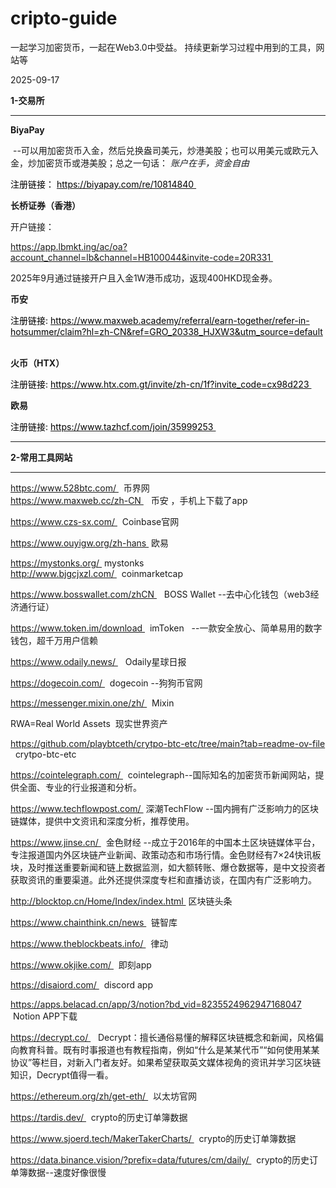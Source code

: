 # cripto-guide
一起学习加密货币，一起在Web3.0中受益。
持续更新学习过程中用到的工具，网站等



<p>
	2025-09-17
</p>

<p>
	<strong>
		1-交易所
	</strong>
</p>
<hr>
<p>
	<strong>
		BiyaPay
	</strong>
</p>
<p>
	&nbsp;--可以用加密货币入金，然后兑换盎司美元，炒港美股；也可以用美元或欧元入金，炒加密货币或港美股；总之一句话：
	<span style="background-color:rgb(255,255,255);color:rgb(25,27,31);">
		<i>
			账户在手，资金自由
		</i>
	</span>
</p>
<p>
	<span style="color:rgb(0,0,0);">
		注册链接：
	</span>
	<a href="https://biyapay.com/re/10814840">
		<span style="color:rgb(0,0,0);">
			https://biyapay.com/re/10814840
		</span>
	</a>
	<span style="color:rgb(0,0,0);">
		 &nbsp;
	</span>
</p>
<p>
	<strong>
		长桥证券（香港）
	</strong>
</p>
<p>
	开户链接：
</p>
<p>
	<a href="https://app.lbmkt.ing/ac/oa?account_channel=lb&amp;channel=HB100044&amp;invite-code=20R331">
		https://app.lbmkt.ing/ac/oa?account_channel=lb&amp;channel=HB100044&amp;invite-code=20R331
	</a>
	&nbsp;
</p>
<p>
	2025年9月通过链接开户且入金1W港币成功，返现400HKD现金券。
</p>
<p>
	<strong>
		币安
	</strong>
</p>
<p>
	<span style="color:rgb(0,0,0);">
		注册链接: 
	</span>
	<a href="https://www.maxweb.academy/referral/earn-together/refer-in-hotsummer/claim?hl=zh-CN&amp;ref=GRO_20338_HJXW3&amp;utm_source=default">
		<span style="color:rgb(0,0,0);">
			https://www.maxweb.academy/referral/earn-together/refer-in-hotsummer/claim?hl=zh-CN&amp;ref=GRO_20338_HJXW3&amp;utm_source=default
		</span>
	</a>
	<span style="color:rgb(0,0,0);">
		&nbsp;
	</span>
</p>
<p>
	<strong>
		火币（HTX）
	</strong>
</p>
<p>
	<span style="color:rgb(0,0,0);">
		注册链接: 
	</span>
	<a href="https://www.htx.com.gt/invite/zh-cn/1f?invite_code=cx98d223">
		<span style="color:rgb(0,0,0);">
			https://www.htx.com.gt/invite/zh-cn/1f?invite_code=cx98d223
		</span>
	</a>
	<span style="color:rgb(0,0,0);">
		&nbsp;
	</span>
</p>

<p>
	<strong>
		欧易
	</strong>
</p>
<p>
	<span style="color:rgb(0,0,0);">
		注册链接: 
	</span>
	<a href="https://www.tazhcf.com/join/35999253">
		<span style="color:rgb(0,0,0);">
			https://www.tazhcf.com/join/35999253
		</span>
	</a>
	<span style="color:rgb(0,0,0);">
		&nbsp;
	</span>
</p>

<hr>

<p>
	<strong>
		2-常用工具网站
	</strong>
</p>
<hr>
<p>
	<a href="https://www.528btc.com/">
		https://www.528btc.com/
	</a>
	 &nbsp; 币界网
	<br>
	<a href="https://www.maxweb.cc/zh-CN">
		https://www.maxweb.cc/zh-CN
	</a>
	 &nbsp; &nbsp;币安 ，手机上下载了app
</p>
<p>
	<a href="https://www.czs-sx.com/">
		https://www.czs-sx.com/
	</a>
	 &nbsp; Coinbase官网
</p>
<p>
	<a href="https://www.ouyigw.org/zh-hans">
		https://www.ouyigw.org/zh-hans
	</a>
	 &nbsp;欧易
</p>
<p>
	<a href="https://mystonks.org/">
		https://mystonks.org/
	</a>
	 &nbsp;mystonks&nbsp;
	<br>
	<a href="http://www.bjgcjxzl.com/">
		http://www.bjgcjxzl.com/
	</a>
	 &nbsp; coinmarketcap
</p>
<p>
	<a href="https://www.bosswallet.com/zhCN">
		https://www.bosswallet.com/zhCN
	</a>
	 &nbsp; &nbsp;BOSS Wallet --去中心化钱包（web3经济通行证）
</p>
<p>
	<a href="https://www.token.im/download">
		https://www.token.im/download
	</a>
	 &nbsp; imToken &nbsp; --一款安全放心、简单易用的数字钱包，超千万用户信赖
</p>
<p>
	<a href="https://www.odaily.news/">
		https://www.odaily.news/
	</a>
	 &nbsp; &nbsp;Odaily星球日报
</p>
<p>
	<a href="https://dogecoin.com/">
		https://dogecoin.com/
	</a>
	 &nbsp; dogecoin --狗狗币官网
</p>
<p>
	<a href="https://messenger.mixin.one/zh/">
		https://messenger.mixin.one/zh/
	</a>
	 &nbsp; Mixin
</p>
<p>
	RWA=Real World Assets &nbsp;现实世界资产
</p>
<p>
	<a href="https://github.com/playbtceth/crytpo-btc-etc/tree/main?tab=readme-ov-file">
		https://github.com/playbtceth/crytpo-btc-etc/tree/main?tab=readme-ov-file
	</a>
	 &nbsp; crytpo-btc-etc
</p>
<p>
	<a href="https://cointelegraph.com/">
		https://cointelegraph.com/
	</a>
	 &nbsp; cointelegraph--国际知名的加密货币新闻网站，提供全面、专业的行业报道和分析。
</p>
<p>
	<a href="https://www.techflowpost.com/">
		https://www.techflowpost.com/
	</a>
	 &nbsp;深潮TechFlow --国内拥有广泛影响力的区块链媒体，提供中文资讯和深度分析，推荐使用。
</p>
<p>
	<a href="https://www.jinse.cn/">
		https://www.jinse.cn/
	</a>
	 &nbsp; 金色财经 --成立于2016年的中国本土区块链媒体平台，专注报道国内外区块链产业新闻、政策动态和市场行情。金色财经有7×24快讯板块，及时推送重要新闻和链上数据监测，如大额转账、爆仓数据等，是中文投资者获取资讯的重要渠道。此外还提供深度专栏和直播访谈，在国内有广泛影响力。
</p>
<p>
	<a href="http://blocktop.cn/Home/Index/index.html">
		http://blocktop.cn/Home/Index/index.html
	</a>
	 &nbsp;区块链头条
</p>
<p>
	<a href="https://www.chainthink.cn/news">
		https://www.chainthink.cn/news
	</a>
	 &nbsp; 链智库
</p>
<p>
	<a href="https://www.theblockbeats.info/">
		https://www.theblockbeats.info/
	</a>
	 &nbsp; 律动
</p>
<p>
	<a href="https://www.okjike.com/">
		https://www.okjike.com/
	</a>
	 &nbsp; 即刻app
</p>
<p>
	<a href="https://disaiord.com/">
		https://disaiord.com/
	</a>
	 &nbsp; discord app
</p>

<p>
	<a href="https://apps.belacad.cn/app/3/notion?bd_vid=8235524962947168047">
		https://apps.belacad.cn/app/3/notion?bd_vid=8235524962947168047
	</a>
	 &nbsp;Notion APP下载
</p>
<p>
	<a href="https://decrypt.co/">
		https://decrypt.co/
	</a>
	 &nbsp; &nbsp;Decrypt：擅长通俗易懂的解释区块链概念和新闻，风格偏向教育科普。既有时事报道也有教程指南，例如“什么是某某代币”“如何使用某某协议”等栏目，对新入门者友好。如果希望获取英文媒体视角的资讯并学习区块链知识，Decrypt值得一看。
</p>
<p>
	<a href="https://ethereum.org/zh/get-eth/">
		https://ethereum.org/zh/get-eth/
	</a>
	 &nbsp; 以太坊官网 &nbsp;
</p>
<p>
	<a href="https://tardis.dev/">
		https://tardis.dev/
	</a>
	 &nbsp; crypto的历史订单簿数据
</p>
<p>
	<a href="https://www.sjoerd.tech/MakerTakerCharts/">
		https://www.sjoerd.tech/MakerTakerCharts/
	</a>
	 &nbsp; crypto的历史订单簿数据
</p>
<p>
	<a href="https://data.binance.vision/?prefix=data/futures/cm/daily/">
		https://data.binance.vision/?prefix=data/futures/cm/daily/
	</a>
	 &nbsp; crypto的历史订单簿数据--速度好像很慢
</p>
<p>
	&nbsp;
</p>
<p>
	&nbsp;
</p>
<h2>
	&nbsp;
</h2>
<p>
	&nbsp;
</p>

